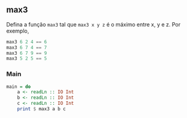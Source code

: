 ## max3

Defina a função `max3` tal que `max3 x y z` é o máximo entre x, y e z. Por exemplo,

```hs
max3 6 2 4 == 6
max3 6 7 4 == 7
max3 6 7 9 == 9
max3 5 2 5 == 5
```


<!--MAIN_BEGIN-->
### Main
```hs
main = do
    a <- readLn :: IO Int
    b <- readLn :: IO Int
    c <- readLn :: IO Int
    print $ max3 a b c

```
<!--MAIN_END-->
